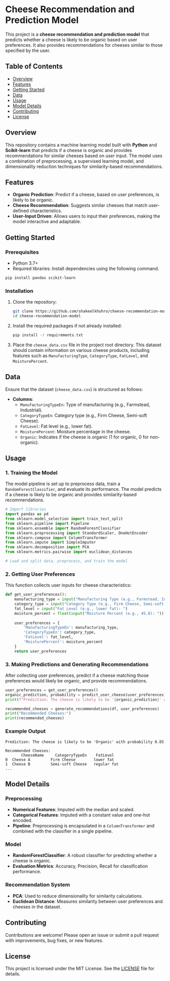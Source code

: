 # Cheese Recommendation and Prediction Model

This project is a **cheese recommendation and prediction model** that predicts whether a cheese is likely to be organic based on user preferences. It also provides recommendations for cheeses similar to those specified by the user.

## Table of Contents
- [Overview](#overview)
- [Features](#features)
- [Getting Started](#getting-started)
- [Data](#data)
- [Usage](#usage)
- [Model Details](#model-details)
- [Contributing](#contributing)
- [License](#license)

## Overview

This repository contains a machine learning model built with **Python** and **Scikit-learn** that predicts if a cheese is organic and provides recommendations for similar cheeses based on user input. The model uses a combination of preprocessing, a supervised learning model, and dimensionality reduction techniques for similarity-based recommendations.

## Features

- **Organic Prediction**: Predict if a cheese, based on user preferences, is likely to be organic.
- **Cheese Recommendation**: Suggests similar cheeses that match user-defined characteristics.
- **User-Input Driven**: Allows users to input their preferences, making the model interactive and adaptable.

## Getting Started

### Prerequisites

- Python 3.7+
- Required libraries: Install dependencies using the following command.

```bash
pip install pandas scikit-learn
```

### Installation

1. Clone the repository:
    ```bash
    git clone https://github.com/shakeelkhuhro/cheese-recommendation-model.git
    cd cheese-recommendation-model
    ```

2. Install the required packages if not already installed:
    ```bash
    pip install -r requirements.txt
    ```

3. Place the `cheese_data.csv` file in the project root directory. This dataset should contain information on various cheese products, including features such as `ManufacturingType`, `CategoryType`, `FatLevel`, and `MoisturePercent`.

## Data

Ensure that the dataset (`cheese_data.csv`) is structured as follows:

- **Columns**:
  - `ManufacturingTypeEn`: Type of manufacturing (e.g., Farmstead, Industrial).
  - `CategoryTypeEn`: Category type (e.g., Firm Cheese, Semi-soft Cheese).
  - `FatLevel`: Fat level (e.g., lower fat).
  - `MoisturePercent`: Moisture percentage in the cheese.
  - `Organic`: Indicates if the cheese is organic (1 for organic, 0 for non-organic).

## Usage

### 1. Training the Model

The model pipeline is set up to preprocess data, train a `RandomForestClassifier`, and evaluate its performance. The model predicts if a cheese is likely to be organic and provides similarity-based recommendations.

```python
# Import libraries
import pandas as pd
from sklearn.model_selection import train_test_split
from sklearn.pipeline import Pipeline
from sklearn.ensemble import RandomForestClassifier
from sklearn.preprocessing import StandardScaler, OneHotEncoder
from sklearn.compose import ColumnTransformer
from sklearn.impute import SimpleImputer
from sklearn.decomposition import PCA
from sklearn.metrics.pairwise import euclidean_distances

# Load and split data, preprocess, and train the model

```

### 2. Getting User Preferences

This function collects user inputs for cheese characteristics:

```python
def get_user_preferences():
    manufacturing_type = input("Manufacturing Type (e.g., Farmstead, Industrial): ")
    category_type = input("Category Type (e.g., Firm Cheese, Semi-soft Cheese): ")
    fat_level = input("Fat Level (e.g., lower fat): ")
    moisture_percent = float(input("Moisture Percent (e.g., 45.0): "))
    
    user_preferences = {
        'ManufacturingTypeEn': manufacturing_type,
        'CategoryTypeEn': category_type,
        'FatLevel': fat_level,
        'MoisturePercent': moisture_percent
    }
    return user_preferences
```

### 3. Making Predictions and Generating Recommendations

After collecting user preferences, predict if a cheese matching those preferences would likely be organic, and provide recommendations.

```python
user_preferences = get_user_preferences()
organic_prediction, probability = predict_user_cheese(user_preferences)
print(f"Prediction: The cheese is likely to be '{organic_prediction}' with probability {probability:.2f}")

recommended_cheeses = generate_recommendations(df, user_preferences)
print("Recommended Cheeses:")
print(recommended_cheeses)
```

### Example Output

```plaintext
Prediction: The cheese is likely to be 'Organic' with probability 0.85

Recommended Cheeses:
       CheeseName     CategoryTypeEn    FatLevel
0  Cheese A         Firm Cheese        lower fat
1  Cheese B         Semi-soft Cheese   regular fat
...
```

## Model Details

### Preprocessing

- **Numerical Features**: Imputed with the median and scaled.
- **Categorical Features**: Imputed with a constant value and one-hot encoded.
- **Pipeline**: Preprocessing is encapsulated in a `ColumnTransformer` and combined with the classifier in a single pipeline.

### Model

- **RandomForestClassifier**: A robust classifier for predicting whether a cheese is organic.
- **Evaluation Metrics**: Accuracy, Precision, Recall for classification performance.

### Recommendation System

- **PCA**: Used to reduce dimensionality for similarity calculations.
- **Euclidean Distance**: Measures similarity between user preferences and cheeses in the dataset.

## Contributing

Contributions are welcome! Please open an issue or submit a pull request with improvements, bug fixes, or new features.

## License

This project is licensed under the MIT License. See the [LICENSE](LICENSE) file for details.
